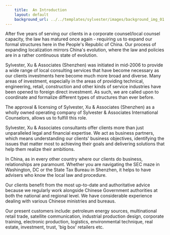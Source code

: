 ```yaml
---
    title:  An Introduction 
    layout: default
    background_url: ../../templates/sylvester/images/background_img_01.jpg
---
```

After five years of serving our clients in a corporate counsel/local counsel capacity, the law has matured once again - requiring us to expand our formal structures here in the People's Republic of China. Our process of expanding localization mirrors China's evolution, where the law and policies are in a rather continuous state of evolution.

Sylvester, Xu & Associates (Shenzhen) was initiated in mid-2006 to provide a wide range of local consulting services that have become necessary as our clients investments here become much more broad and diverse. Many areas of investment, especially in the areas of providing technical, engineering, retail, construction and other kinds of service industries have been opened to foreign direct investment. As such, we are called upon to coordinate and formalize different types of structures than ever before.

The approval & licensing of Sylvester, Xu & Associates (Shenzhen) as a wholly owned operating company of Sylvester & Associates International Counselors, allows us to fulfill this role.

Sylvester, Xu & Associates consultants offer clients more than just unparalleled legal and financial expertise. We act as business partners, which means understanding our clients' business objectives, identifying the issues that matter most to achieving their goals and delivering solutions that help them realize their ambitions.

In China, as in every other country where our clients do business, relationships are paramount. Whether you are navigating the SEC maze in Washington, DC or the State Tax Bureau in Shenzhen, it helps to have advisers who know the local law and procedure.

Our clients benefit from the most up-to-date and authoritative advice because we regularly work alongside Chinese Government authorities at both the national and regional level. We have considerable experience dealing with various Chinese ministries and bureaus.

Our present customers include: petroleum energy sources, multinational retail trade, satellite communication, industrial production design, corporate training, electronic production, logistics, environmental technique, real estate, investment, trust, 'big box' retailers etc.
 

